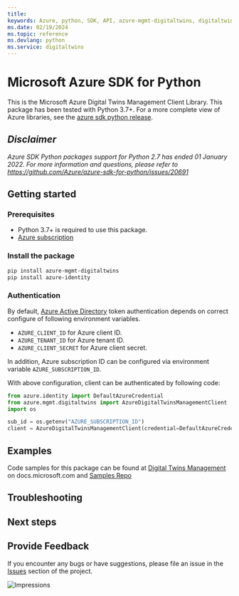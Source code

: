 ```yaml
---
title: 
keywords: Azure, python, SDK, API, azure-mgmt-digitaltwins, digitaltwins
ms.date: 02/19/2024
ms.topic: reference
ms.devlang: python
ms.service: digitaltwins
---
```

# Microsoft Azure SDK for Python

This is the Microsoft Azure Digital Twins Management Client Library.
This package has been tested with Python 3.7+.
For a more complete view of Azure libraries, see the [azure sdk python release](https://aka.ms/azsdk/python/all).

## _Disclaimer_

_Azure SDK Python packages support for Python 2.7 has ended 01 January 2022. For more information and questions, please refer to https://github.com/Azure/azure-sdk-for-python/issues/20691_

## Getting started

### Prerequisites

- Python 3.7+ is required to use this package.
- [Azure subscription](https://azure.microsoft.com/free/)

### Install the package

```bash
pip install azure-mgmt-digitaltwins
pip install azure-identity
```

### Authentication

By default, [Azure Active Directory](https://aka.ms/awps/aad) token authentication depends on correct configure of following environment variables.

- `AZURE_CLIENT_ID` for Azure client ID.
- `AZURE_TENANT_ID` for Azure tenant ID.
- `AZURE_CLIENT_SECRET` for Azure client secret.

In addition, Azure subscription ID can be configured via environment variable `AZURE_SUBSCRIPTION_ID`.

With above configuration, client can be authenticated by following code:

```python
from azure.identity import DefaultAzureCredential
from azure.mgmt.digitaltwins import AzureDigitalTwinsManagementClient
import os

sub_id = os.getenv("AZURE_SUBSCRIPTION_ID")
client = AzureDigitalTwinsManagementClient(credential=DefaultAzureCredential(), subscription_id=sub_id)
```

## Examples


Code samples for this package can be found at [Digital Twins Management](/samples/browse/?languages=python&term=Getting%20started%20-%20Managing&terms=Getting%20started%20-%20Managing) on docs.microsoft.com and [Samples Repo](https://aka.ms/azsdk/python/mgmt/samples)


## Troubleshooting

## Next steps

## Provide Feedback

If you encounter any bugs or have suggestions, please file an issue in the
[Issues](https://github.com/Azure/azure-sdk-for-python/issues)
section of the project. 


![Impressions](https://azure-sdk-impressions.azurewebsites.net/api/impressions/azure-sdk-for-python%2Fazure-mgmt-digitaltwins%2FREADME.png)

